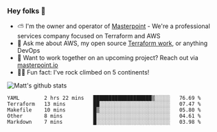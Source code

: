 

### Hey folks 👋

- ⛅️ I'm the owner and operator of [Masterpoint](https://masterpoint.io) - We're a professional services company focused on Terraform and AWS
- 💬 Ask me about AWS, my open source [Terraform work](https://github.com/masterpointio?q=terraform&type=&language=hcl), or anything DevOps
- 🔨 Want to work together on an upcoming project? Reach out via [masterpoint.io](https://masterpoint.io)
- 🧗‍♂️ Fun fact: I've rock climbed on 5 continents! 


![Matt's github stats](https://github-readme-stats.vercel.app/api?username=Gowiem&count_private=true&theme=cobalt&show_icons=true)

<!--START_SECTION:waka-->
```text
YAML        2 hrs 22 mins   ███████████████████▒░░░░░   76.69 % 
Terraform   13 mins         ██░░░░░░░░░░░░░░░░░░░░░░░   07.47 % 
Makefile    10 mins         █▒░░░░░░░░░░░░░░░░░░░░░░░   05.80 % 
Other       8 mins          █░░░░░░░░░░░░░░░░░░░░░░░░   04.61 % 
Markdown    7 mins          █░░░░░░░░░░░░░░░░░░░░░░░░   03.98 % 
```
<!--END_SECTION:waka-->
